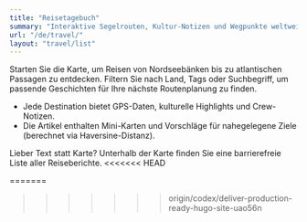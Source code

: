 ```yaml
---
title: "Reisetagebuch"
summary: "Interaktive Segelrouten, Kultur-Notizen und Wegpunkte weltweiter Erkundungen."
url: "/de/travel/"
layout: "travel/list"
---
```


Starten Sie die Karte, um Reisen von Nordseebänken bis zu atlantischen Passagen zu entdecken. Filtern Sie nach Land, Tags oder
Suchbegriff, um passende Geschichten für Ihre nächste Routenplanung zu finden.

- Jede Destination bietet GPS-Daten, kulturelle Highlights und Crew-Notizen.
- Die Artikel enthalten Mini-Karten und Vorschläge für nahegelegene Ziele (berechnet via Haversine-Distanz).

Lieber Text statt Karte? Unterhalb der Karte finden Sie eine barrierefreie Liste aller Reiseberichte.
<<<<<<< HEAD

=======
>>>>>>> origin/codex/deliver-production-ready-hugo-site-uao56n
